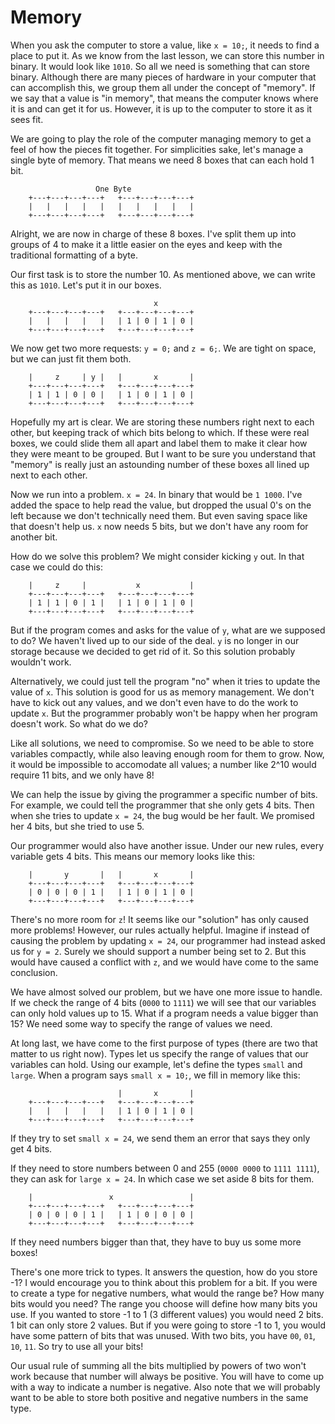 # Memory

When you ask the computer to store a value, like `x = 10;`, it needs to find
a place to put it. As we know from the last lesson, we can store this number in
binary. It would look like `1010`. So all we need is something that can store
binary. Although there are many pieces of hardware in your computer that can
accomplish this, we group them all under the concept of "memory". If we say that
a value is "in memory", that means the computer knows where it is and can get it
for us. However, it is up to the computer to store it as it sees fit.

We are going to play the role of the computer managing memory to get a feel of
how the pieces fit together. For simplicities sake, let's manage a single byte
of memory. That means we need 8 boxes that can each hold 1 bit.

```
                   One Byte
    +---+---+---+---+   +---+---+---+---+
    |   |   |   |   |   |   |   |   |   |
    +---+---+---+---+   +---+---+---+---+
```

Alright, we are now in charge of these 8 boxes. I've split them up into groups
of 4 to make it a little easier on the eyes and keep with the traditional
formatting of a byte.

Our first task is to store the number 10. As mentioned above, we can write this
as `1010`. Let's put it in our boxes.

```
                                x
    +---+---+---+---+   +---+---+---+---+
    |   |   |   |   |   | 1 | 0 | 1 | 0 |
    +---+---+---+---+   +---+---+---+---+
```

We now get two more requests: `y = 0;` and `z = 6;`. We are tight on
space, but we can just fit them both.


```
    |     z     | y |   |       x       |
    +---+---+---+---+   +---+---+---+---+
    | 1 | 1 | 0 | 0 |   | 1 | 0 | 1 | 0 |
    +---+---+---+---+   +---+---+---+---+
```

Hopefully my art is clear. We are storing these numbers right next to each
other, but keeping track of which bits belong to which. If these were real
boxes, we could slide them all apart and label them to make it clear how they
were meant to be grouped. But I want to be sure you understand that "memory" is
really just an astounding number of these boxes all lined up next to each other.

Now we run into a problem. `x = 24`. In binary that would be `1 1000`. I've
added the space to help read the value, but dropped the usual 0's on the left
because we don't technically need them. But even saving space like that doesn't
help us. `x` now needs 5 bits, but we don't have any room for another bit.

How do we solve this problem? We might consider kicking `y` out. In that case we
could do this:

```
    |     z     |           x           |
    +---+---+---+---+   +---+---+---+---+
    | 1 | 1 | 0 | 1 |   | 1 | 0 | 1 | 0 |
    +---+---+---+---+   +---+---+---+---+
```

But if the program comes and asks for the value of `y`, what are we supposed to
do? We haven't lived up to our side of the deal. `y` is no longer in our storage
because we decided to get rid of it. So this solution probably wouldn't work.

Alternatively, we could just tell the program "no" when it tries to update the
value of `x`. This solution is good for us as memory management. We don't have
to kick out any values, and we don't even have to do the work to update `x`. But
the programmer probably won't be happy when her program doesn't work. So what do
we do?

Like all solutions, we need to compromise. So we need to be able to store
variables compactly, while also leaving enough room for them to grow. Now, it
would be impossible to accomodate all values; a number like 2^10 would require
11 bits, and we only have 8!

We can help the issue by giving the programmer a specific number of bits. For
example, we could tell the programmer that she only gets 4 bits. Then when she
tries to update `x = 24`, the bug would be her fault. We promised her 4 bits,
but she tried to use 5.

Our programmer would also have another issue. Under our new rules, every
variable gets 4 bits. This means our memory looks like this:

```
    |       y       |   |       x       |
    +---+---+---+---+   +---+---+---+---+
    | 0 | 0 | 0 | 1 |   | 1 | 0 | 1 | 0 |
    +---+---+---+---+   +---+---+---+---+
```

There's no more room for `z`! It seems like our "solution" has only caused more
problems! However, our rules actually helpful. Imagine if instead of causing the
problem by updating `x = 24`, our programmer had instead asked us for `y = 2`.
Surely we should support a number being set to 2. But this would have caused a
conflict with `z`, and we would have come to the same conclusion.

We have almost solved our problem, but we have one more issue to handle.  If we
check the range of 4 bits (`0000` to `1111`) we will see that our variables can
only hold values up to 15. What if a program needs a value bigger than 15? We
need some way to specify the range of values we need.

At long last, we have come to the first purpose of types (there are two that
matter to us right now). Types let us specify the range of values that our
variables can hold. Using our example, let's define the types `small` and
`large`. When a program says `small x = 10;`, we fill in memory like this:

```
                        |       x       |
    +---+---+---+---+   +---+---+---+---+
    |   |   |   |   |   | 1 | 0 | 1 | 0 |
    +---+---+---+---+   +---+---+---+---+
```

If they try to set `small x = 24`, we send them an error that says they only get
4 bits.

If they need to store numbers between 0 and 255 (`0000 0000` to `1111 1111`),
they can ask for `large x = 24`. In which case we set aside 8 bits for them.

```
    |                 x                 |
    +---+---+---+---+   +---+---+---+---+
    | 0 | 0 | 0 | 1 |   | 1 | 0 | 0 | 0 |
    +---+---+---+---+   +---+---+---+---+
```

If they need numbers bigger than that, they have to buy us some more boxes!

There's one more trick to types. It answers the question, how do you store -1?
I would encourage you to think about this problem for a bit. If you were to
create a type for negative numbers, what would the range be? How many bits would
you need? The range you choose will define how many bits you use. If you wanted
to store -1 to 1 (3 different values) you would need 2 bits. 1 bit can only
store 2 values. But if you were going to store -1 to 1, you would have some
pattern of bits that was unused. With two bits, you have `00`, `01`, `10`, `11`.
So try to use all your bits!

Our usual rule of summing all the bits multiplied by powers of two won't work
because that number will always be positive. You will have to come up with a way
to indicate a number is negative. Also note that we will probably want to be
able to store both positive and negative numbers in the same type.
